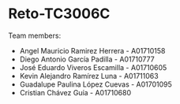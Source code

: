# Reto-TC3006C

Team members:
- Angel Mauricio Ramirez Herrera - A01710158
- Diego Antonio García Padilla - A01710777
- José Eduardo Viveros Escamilla - A01710605
- Kevin Alejandro Ramírez Luna - A01711063
- Guadalupe Paulina López Cuevas - A01701095
- Cristian Chávez Guía - A01710680
